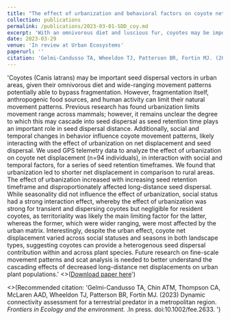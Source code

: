 ```yaml
---
title: "The effect of urbanization and behavioral factors on coyote net displacement and its implications for seed dispersal"
collection: publications
permalink: /publications/2023-03-01-SDD_coy.md
excerpt: 'With an omnivorous diet and luscious fur, coyotes may be important endzoochorous and epizoochorous seed dispersal vectors in urban areas. However, fragmentation, anthropogenic food sources, and human activity can limit their natural movement patterns. Previous research has found urbanization limits movement range across mammals; however, it remains unclear the degree to which this may cascade into seed dispersal as seed retention time plays an important role in seed dispersal distance. Additionally, social and temporal changes in behavior influence coyote movement patterns. Using GPS data we analyzed the effect of urbanization on coyote net displacement for a series of seed retention timeframes. Urbanization reduced net displacement increasingly with seed retention timeframe and disproportionately affected long-distance seed dispersal. Seasonality did not influence this while social status had a strong interaction affecting mainly non-territorial coyotes. Interestingly, despite the urban effect, coyote net displacement varied across social statuses and seasons in both landscape types, suggesting coyotes can provide a heterogenous seed dispersal contribution within and across plant species. '
date: 2023-03-29
venue: 'In review at Urban Ecosystems'
paperurl: ''
citation: 'Gelmi-Candusso TA, Wheeldon TJ, Patterson BR, Fortin MJ. (2023) The effect of urbanization and behavioral factors on coyote net displacement and its implications for seed dispersal. <i>In review. Urban Ecosystems. </i> '
---
```

'Coyotes (Canis latrans) may be important seed dispersal vectors in urban areas, given their omnivorous diet and wide-ranging movement patterns potentially able to bypass fragmentation. However, fragmentation itself, anthropogenic food sources, and human activity can limit their natural movement patterns. Previous research has found urbanization limits movement range across mammals; however, it remains unclear the degree to which this may cascade into seed dispersal as seed retention time plays an important role in seed dispersal distance. Additionally, social and temporal changes in behavior influence coyote movement patterns, likely interacting with the effect of urbanization on net displacement and seed dispersal. We used GPS telemetry data to analyze the effect of urbanization on coyote net displacement (n=94 individuals), in interaction with social and temporal factors, for a series of seed retention timeframes. We found that urbanization led to shorter net displacement in comparison to rural areas. The effect of urbanization increased with increasing seed retention timeframe and disproportionately affected long-distance seed dispersal. While seasonality did not influence the effect of urbanization, social status had a strong interaction effect, whereby the effect of urbanization was strong for transient and dispersing coyotes but negligible for resident coyotes, as territoriality was likely the main limiting factor for the latter, whereas the former, which were wider ranging, were most affected by the urban matrix. Interestingly, despite the urban effect, coyote net displacement varied across social statuses and seasons in both landscape types, suggesting coyotes can provide a heterogenous seed dispersal contribution within and across plant species. Future research on fine-scale movement patterns and scat analysis is needed to better understand the cascading effects of decreased long-distance net displacements on urban plant populations.'
<>([Download paper here](https://www.researchgate.net/publication/369831119_Dynamic_connectivity_assessment_for_a_terrestrial_predator_in_a_metropolitan_region)')

<>(Recommended citation: 'Gelmi-Candusso TA, Chin ATM, Thompson CA, McLaren AAD, Wheeldon TJ, Patterson BR, Fortin MJ. (2023) Dynamic connectivity assessment for a terrestrial predator in a metropolitan region. <i>Frontiers in Ecology and the environment. </i>.In press. doi:10.1002/fee.2633. ')
